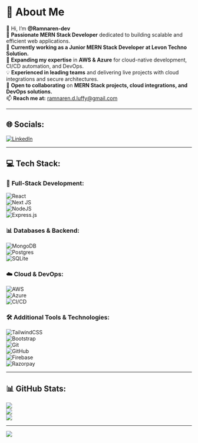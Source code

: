 # 💫 About Me  
👋 Hi, I’m **@Ramnaren-dev**  
👀 **Passionate MERN Stack Developer** dedicated to building scalable and efficient web applications.  
🔭 **Currently working as a Junior MERN Stack Developer at Levon Techno Solution.**  
🌱 **Expanding my expertise** in **AWS & Azure** for cloud-native development, CI/CD automation, and DevOps.  
💡 **Experienced in leading teams** and delivering live projects with cloud integrations and secure architectures.  
💞️ **Open to collaborating** on **MERN Stack projects, cloud integrations, and DevOps solutions.**  
📫 **Reach me at:** [ramnaren.d.luffy@gmail.com](mailto:ramnaren.d.luffy@gmail.com)  

---

## 🌐 **Socials:**  
[![LinkedIn](https://img.shields.io/badge/LinkedIn-%230077B5.svg?logo=linkedin&logoColor=white)](https://www.linkedin.com/in/ramnarend/)  

---

## 💻 **Tech Stack:**  

### 🚀 **Full-Stack Development:**  
![React](https://img.shields.io/badge/react-%2320232a.svg?style=for-the-badge&logo=react&logoColor=%2361DAFB)  
![Next JS](https://img.shields.io/badge/Next-black?style=for-the-badge&logo=next.js&logoColor=white)  
![NodeJS](https://img.shields.io/badge/node.js-6DA55F?style=for-the-badge&logo=node.js&logoColor=white)  
![Express.js](https://img.shields.io/badge/express.js-%23404d59.svg?style=for-the-badge&logo=express&logoColor=%2361DAFB)  

### 📊 **Databases & Backend:**  
![MongoDB](https://img.shields.io/badge/MongoDB-%234ea94b.svg?style=for-the-badge&logo=mongodb&logoColor=white)  
![Postgres](https://img.shields.io/badge/postgres-%23316192.svg?style=for-the-badge&logo=postgresql&logoColor=white)  
![SQLite](https://img.shields.io/badge/sqlite-%2307405e.svg?style=for-the-badge&logo=sqlite&logoColor=white)  

### ☁️ **Cloud & DevOps:**  
![AWS](https://img.shields.io/badge/AWS-%23FF9900.svg?style=for-the-badge&logo=amazon-aws&logoColor=white)  
![Azure](https://img.shields.io/badge/Azure-%230072C6.svg?style=for-the-badge&logo=microsoft-azure&logoColor=white)  
![CI/CD](https://img.shields.io/badge/CI/CD-%23007396.svg?style=for-the-badge&logo=githubactions&logoColor=white)  

### 🛠️ **Additional Tools & Technologies:**  
![TailwindCSS](https://img.shields.io/badge/tailwindcss-%2338B2AC.svg?style=for-the-badge&logo=tailwind-css&logoColor=white)  
![Bootstrap](https://img.shields.io/badge/bootstrap-%238511FA.svg?style=for-the-badge&logo=bootstrap&logoColor=white)  
![Git](https://img.shields.io/badge/git-%23F05033.svg?style=for-the-badge&logo=git&logoColor=white)  
![GitHub](https://img.shields.io/badge/github-%23121011.svg?style=for-the-badge&logo=github&logoColor=white)  
![Firebase](https://img.shields.io/badge/firebase-%23FFCA28.svg?style=for-the-badge&logo=firebase&logoColor=black)  
![Razorpay](https://img.shields.io/badge/Razorpay-%2300C4CC.svg?style=for-the-badge&logo=razorpay&logoColor=white)  

---

## 📊 **GitHub Stats:**  
![](https://github-readme-stats.vercel.app/api?username=Naren-d-luffy&theme=dark&hide_border=false&include_all_commits=true&count_private=true)  
![](https://github-readme-streak-stats.herokuapp.com/?user=Naren-d-luffy&theme=dark&hide_border=false)  
![](https://github-readme-stats.vercel.app/api/top-langs/?username=Naren-d-luffy&theme=dark&hide_border=false&include_all_commits=true&count_private=true&layout=compact)  

---

[![](https://visitcount.itsvg.in/api?id=Naren-d-luffy&icon=0&color=0)](https://visitcount.itsvg.in)  

<!-- Proudly created with GPRM ( https://gprm.itsvg.in ) -->  
